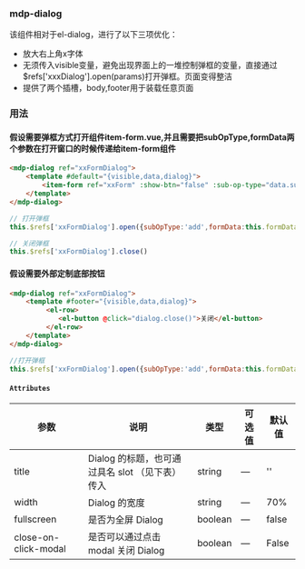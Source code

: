 ### mdp-dialog
该组件相对于el-dialog，进行了以下三项优化：
- 放大右上角x字体
- 无须传入visible变量，避免出现界面上的一堆控制弹框的变量，直接通过$refs['xxxDialog'].open(params)打开弹框。页面变得整洁
- 提供了两个插槽，body,footer用于装载任意页面

### 用法

#### 假设需要弹框方式打开组件item-form.vue,并且需要把subOpType,formData两个参数在打开窗口的时候传递给item-form组件  
```html 
<mdp-dialog ref="xxFormDialog">
    <template #default="{visible,data,dialog}">
        <item-form ref="xxForm" :show-btn="false" :sub-op-type="data.subOpType" :form-data="data.formData" :visible="visible" :parent-op-type="currOpType" @close="dialog.close()" @submit="afterFormSubmit"></item-form>
    </template>
</mdp-dialog>
```
```js 
// 打开弹框
this.$refs['xxFormDialog'].open({subOpType:'add',formData:this.formData})

// 关闭弹框
this.$refs['xxFormDialog'].close()
```

#### 假设需要外部定制底部按钮
```html 
<mdp-dialog ref="xxFormDialog"> 
    <template #footer="{visible,data,dialog}">
         <el-row>
            <el-button @click="dialog.close()">关闭</el-button> 
         </el-row>
    </template>
</mdp-dialog>
```
```js 
//打开弹框
this.$refs['xxFormDialog'].open({subOpType:'add',formData:this.formData})
```



#### `Attributes`

| 参数                 | 说明                                            | 类型    | 可选值 | 默认值 |
| -------------------- | ----------------------------------------------- | ------- | ------ | ------ |
| title                | Dialog 的标题，也可通过具名 slot （见下表）传入 | string  | —      | ''     |
| width                | Dialog 的宽度                                   | string  | —      | 70%    |
| fullscreen           | 是否为全屏 Dialog                               | boolean | —      | false  |
| close-on-click-modal | 是否可以通过点击 modal 关闭 Dialog              | boolean | —      | False  |



